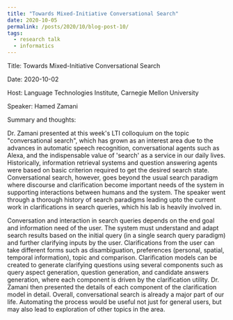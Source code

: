 ```yaml
---
title: "Towards Mixed-Initiative Conversational Search"
date: 2020-10-05
permalink: /posts/2020/10/blog-post-10/
tags:
  - research talk
  - informatics
---
```


Title: Towards Mixed-Initiative Conversational Search

Date: 2020-10-02

Host: Language Technologies Institute, Carnegie Mellon University

Speaker: Hamed Zamani

Summary and thoughts:

Dr. Zamani presented at this week's LTI colloquium on the topic "conversational search", which has grown as an interest area due to the advances in automatic speech recognition, conversational agents such as Alexa, and the indispensable value of 'search' as a service in our daily lives. Historically, information retrieval systems and question answering agents were based on basic criterion required to get the desired search state. Conversational search, however, goes beyond the usual search paradigm where discourse and clarification become important needs of the system in supporting interactions between humans and the system. The speaker went through a thorough history of search paradigms leading upto the current work in clarifications in search queries, which his lab is heavily involved in.

Conversation and interaction in search queries depends on the end goal and information need of the user. The system must understand and adapt search results based on the initial query (in a single search query paradigm) and further clarifying inputs by the user. Clarifications from the user can take different forms such as disambiguation, preferences (personal, spatial, temporal information), topic and comparison. Clarification models can be created to generate clarifying questions using several components such as query aspect generation, question generation, and candidate answers generation, where each component is driven by the clarification utility. Dr. Zamani then presented the details of each component of the clarification model in detail. Overall, conversational search is already a major part of our life. Automating the process would be useful not just for general users, but may also lead to exploration of other topics in the area.